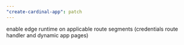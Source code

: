 ```yaml
---
"create-cardinal-app": patch
---
```


enable edge runtime on applicable route segments (credentials route handler and dynamic app pages)
